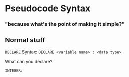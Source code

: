# Pseudocode Syntax
### "because what's the point of making it simple?"

## Normal stuff

`DECLARE`
Syntax: `DECLARE <variable name> : <data type>`

What can you declare?

```
INTEGER: 
```